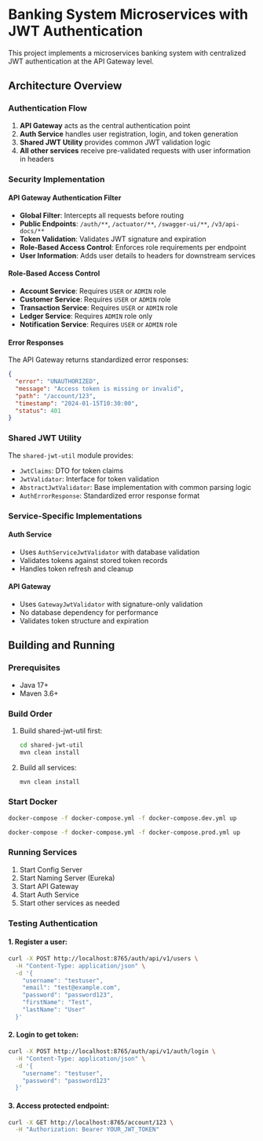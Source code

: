 # Banking System Microservices with JWT Authentication

This project implements a microservices banking system with centralized JWT authentication at the API Gateway level.

## Architecture Overview

### Authentication Flow
1. **API Gateway** acts as the central authentication point
2. **Auth Service** handles user registration, login, and token generation
3. **Shared JWT Utility** provides common JWT validation logic
4. **All other services** receive pre-validated requests with user information in headers

### Security Implementation

#### API Gateway Authentication Filter
- **Global Filter**: Intercepts all requests before routing
- **Public Endpoints**: `/auth/**`, `/actuator/**`, `/swagger-ui/**`, `/v3/api-docs/**`
- **Token Validation**: Validates JWT signature and expiration
- **Role-Based Access Control**: Enforces role requirements per endpoint
- **User Information**: Adds user details to headers for downstream services

#### Role-Based Access Control
- **Account Service**: Requires `USER` or `ADMIN` role
- **Customer Service**: Requires `USER` or `ADMIN` role  
- **Transaction Service**: Requires `USER` or `ADMIN` role
- **Ledger Service**: Requires `ADMIN` role only
- **Notification Service**: Requires `USER` or `ADMIN` role

#### Error Responses
The API Gateway returns standardized error responses:
```json
{
  "error": "UNAUTHORIZED",
  "message": "Access token is missing or invalid",
  "path": "/account/123",
  "timestamp": "2024-01-15T10:30:00",
  "status": 401
}
```

### Shared JWT Utility

The `shared-jwt-util` module provides:
- `JwtClaims`: DTO for token claims
- `JwtValidator`: Interface for token validation
- `AbstractJwtValidator`: Base implementation with common parsing logic
- `AuthErrorResponse`: Standardized error response format

### Service-Specific Implementations

#### Auth Service
- Uses `AuthServiceJwtValidator` with database validation
- Validates tokens against stored token records
- Handles token refresh and cleanup

#### API Gateway  
- Uses `GatewayJwtValidator` with signature-only validation
- No database dependency for performance
- Validates token structure and expiration

## Building and Running

### Prerequisites
- Java 17+
- Maven 3.6+

### Build Order
1. Build shared-jwt-util first:
   ```bash
   cd shared-jwt-util
   mvn clean install
   ```

2. Build all services:
   ```bash
   mvn clean install
   ```

### Start Docker

```bash
docker-compose -f docker-compose.yml -f docker-compose.dev.yml up
```

```bash
docker-compose -f docker-compose.yml -f docker-compose.prod.yml up
```


### Running Services
1. Start Config Server
2. Start Naming Server (Eureka)
3. Start API Gateway
4. Start Auth Service
5. Start other services as needed

### Testing Authentication

#### 1. Register a user:
```bash
curl -X POST http://localhost:8765/auth/api/v1/users \
  -H "Content-Type: application/json" \
  -d '{
    "username": "testuser",
    "email": "test@example.com",
    "password": "password123",
    "firstName": "Test",
    "lastName": "User"
  }'
```

#### 2. Login to get token:
```bash
curl -X POST http://localhost:8765/auth/api/v1/auth/login \
  -H "Content-Type: application/json" \
  -d '{
    "username": "testuser",
    "password": "password123"
  }'
```

#### 3. Access protected endpoint:
```bash
curl -X GET http://localhost:8765/account/123 \
  -H "Authorization: Bearer YOUR_JWT_TOKEN"
```